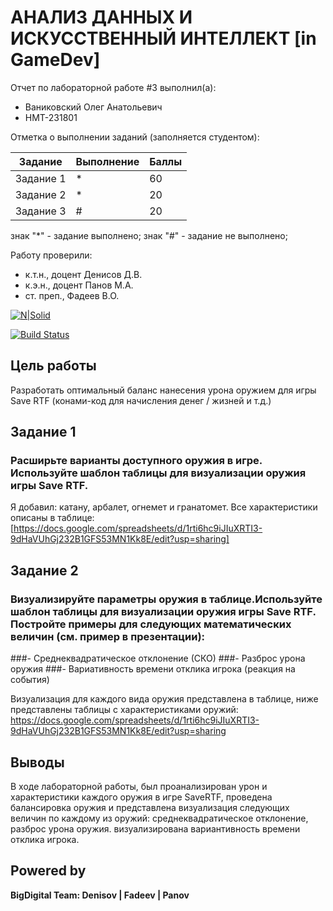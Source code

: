 # АНАЛИЗ ДАННЫХ И ИСКУССТВЕННЫЙ ИНТЕЛЛЕКТ [in GameDev]
Отчет по лабораторной работе #3 выполнил(а):
- Ваниковский Олег Анатольевич
- НМТ-231801

Отметка о выполнении заданий (заполняется студентом):

| Задание | Выполнение | Баллы |
| ------ | ------ | ------ |
| Задание 1 | * | 60 |
| Задание 2 | * | 20 |
| Задание 3 | # | 20 |

знак "*" - задание выполнено; знак "#" - задание не выполнено;

Работу проверили:
- к.т.н., доцент Денисов Д.В.
- к.э.н., доцент Панов М.А.
- ст. преп., Фадеев В.О.

[![N|Solid](https://cldup.com/dTxpPi9lDf.thumb.png)](https://nodesource.com/products/nsolid)

[![Build Status](https://travis-ci.org/joemccann/dillinger.svg?branch=master)](https://travis-ci.org/joemccann/dillinger)

## Цель работы
Разработать оптимальный баланс нанесения урона оружием для игры Save RTF (конами-код для начисления денег / жизней и т.д.)


## Задание 1
### Расширьте варианты доступного оружия в игре. Используйте шаблон таблицы для визуализации оружия игры Save RTF.

Я добавил: катану, арбалет, огнемет и гранатомет. Все характеристики описаны в таблице: [https://docs.google.com/spreadsheets/d/1rti6hc9iJIuXRTI3-9dHaVUhGj232B1GFS53MN1Kk8E/edit?usp=sharing]


## Задание 2
### Визуализируйте параметры оружия в таблице.Используйте шаблон таблицы для визуализации оружия игры Save RTF. Постройте примеры для следующих математических величин (см. пример в презентации):
###- Среднеквадратическое отклонение (СКО)
###- Разброс урона оружия
###- Вариативность времени отклика игрока (реакция на события)

Визуализация для каждого вида оружия представлена в таблице, ниже представлены таблицы с характеристиками оружий: https://docs.google.com/spreadsheets/d/1rti6hc9iJIuXRTI3-9dHaVUhGj232B1GFS53MN1Kk8E/edit?usp=sharing


## Выводы

В ходе лабораторной работы, был проанализирован урон и характеристики каждого оружия в игре SaveRTF, проведена балансировка оружия и представлена визуализация следующих величин по каждому из оружий: среднеквадратическое отклонение, разброс урона оружия.  визуализирована вариантивность времени отклика игрока.


## Powered by

**BigDigital Team: Denisov | Fadeev | Panov**
